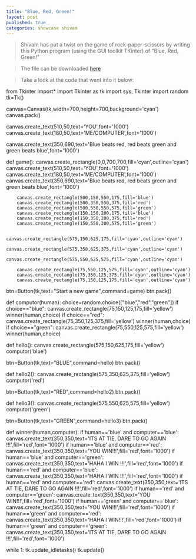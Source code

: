 ```yaml
---
title: "Blue, Red, Green!"
layout: post
published: true
categories: showcase shivam
---
```


> Shivam has put a twist on the game of rock-paper-scissors by writing this Python program (using the GUI toolkit TKinter) of "Blue, Red, Green!"

> The file can be downloaded [here](/files/showcase/Shivam/Python_BLUE_RED_GREEN.py)

> Take a look at the code that went into it below:

from Tkinter import*
import Tkinter as tk
import sys, Tkinter
import random
tk=Tk()

canvas=Canvas(tk,width=700,height=700,background='cyan')
canvas.pack()

canvas.create_text(510,50,text='YOU',font='1000')
canvas.create_text(180,50,text='ME/COMPUTER',font='1000')

canvas.create_text(350,690,text='Blue beats red,    red beats green   and green beats blue',font='1000')

def game():
        canvas.create_rectangle(0,0,700,700,fill='cyan',outline='cyan')
        canvas.create_text(510,50,text='YOU',font='1000')
        canvas.create_text(180,50,text='ME/COMPUTER',font='1000')
        canvas.create_text(350,690,text='Blue beats red,    red beats green   and green beats blue',font='1000')
        
        canvas.create_rectangle(500,150,550,175,fill='blue')
        canvas.create_rectangle(500,350,550,375,fill='red')
        canvas.create_rectangle(500,550,550,575,fill='green')
        canvas.create_rectangle(150,150,200,175,fill='blue')
        canvas.create_rectangle(150,350,200,375,fill='red')
        canvas.create_rectangle(150,550,200,575,fill='green')
        
        canvas.create_rectangle(575,150,625,175,fill='cyan',outline='cyan')
        canvas.create_rectangle(575,350,625,375,fill='cyan',outline='cyan')
        canvas.create_rectangle(575,550,625,575,fill='cyan',outline='cyan')

        canvas.create_rectangle(75,550,125,575,fill='cyan',outline='cyan')
        canvas.create_rectangle(75,350,125,375,fill='cyan',outline='cyan')
        canvas.create_rectangle(75,150,125,175,fill='cyan',outline='cyan')
        
btn=Button(tk,text="Start a new game",command=game)
btn.pack()

def computor(human):
    choice=random.choice(["blue","red","green"])
    if choice=="blue":
        canvas.create_rectangle(75,150,125,175,fill='yellow')
        winner(human,choice)
    if choice=="red":
        canvas.create_rectangle(75,350,125,375,fill='yellow')
        winner(human,choice)
    if choice=="green":
        canvas.create_rectangle(75,550,125,575,fill='yellow')
        winner(human,choice)
      
def hello():
    canvas.create_rectangle(575,150,625,175,fill='yellow')
    computor('blue')

btn=Button(tk,text="BLUE",command=hello)
btn.pack()

def hello2():
      canvas.create_rectangle(575,350,625,375,fill='yellow')
      computor('red')

btn=Button(tk,text="RED",command=hello2)
btn.pack()

def hello3():
      canvas.create_rectangle(575,550,625,575,fill='yellow')
      computor('green')
      
btn=Button(tk,text="GREEN",command=hello3)
btn.pack()

def winner(human,computer):
        if human=='blue' and computer=='blue':
                canvas.create_text(350,350,text='ITS AT TIE, DARE TO GO AGAIN !!!',fill='red',font='1000')
        if human=='blue' and computer=='red':
                canvas.create_text(350,350,text='YOU WIN!!!',fill='red',font='1000')
        if human=='blue' and computer=='green':
                canvas.create_text(350,350,text='HAHA I WIN !!!',fill='red',font='1000')
        if human=='red' and computer=='blue':
                canvas.create_text(350,350,text='HAHA I WIN !!!',fill='red',font='1000')
        if human=='red' and computer=='red':
                canvas.create_text(350,350,text='ITS AT TIE, DARE TO GO AGAIN !!!',fill='red',font='1000')
        if human=='red' and computer=='green':
                canvas.create_text(350,350,text='YOU WIN!!!',fill='red',font='1000')
        if human=='green' and computer=='blue':
                canvas.create_text(350,350,text='YOU WIN!!!',fill='red',font='1000')
        if human=='green' and computer=='red':
                canvas.create_text(350,350,text='HAHA I WIN!!!',fill='red',font='1000')
        if human=='green' and computer=='green':
                canvas.create_text(350,350,text='ITS AT TIE, DARE TO GO AGAIN !!!',fill='red',font='1000')

while 1:
    tk.update_idletasks()
    tk.update()